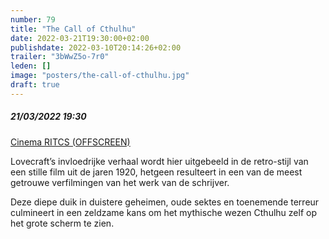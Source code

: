 ```yaml
---
number: 79
title: "The Call of Cthulhu"
date: 2022-03-21T19:30:00+02:00
publishdate: 2022-03-10T20:14:26+02:00
trailer: "3bWwZ5o-7r0"
leden: []
image: "posters/the-call-of-cthulhu.jpg"
draft: true
---
```


##### 21/03/2022 19:30

[Cinema RITCS (OFFSCREEN)](https://offscreen.be/en/offscreen-film-festival-2022/hp-lovecraft-cosmic-horror/call-cthulhu)

Lovecraft’s invloedrijke verhaal wordt hier uitgebeeld in de retro-stijl van een stille
film uit de jaren 1920, hetgeen resulteert in een van de meest getrouwe verfilmingen
van het werk van de schrijver.
<!--more-->
Deze diepe duik in duistere geheimen, oude sektes en toenemende terreur culmineert
in een zeldzame kans om het mythische wezen Cthulhu zelf op het grote scherm te zien.
 